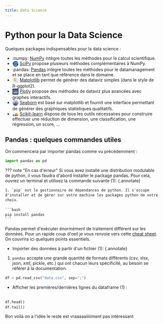```yaml
---
title: Data Science
---
```

# Python pour la Data Science

Quelques packages indispensables pour la data science :

- :numpy: [NumPy](https://numpy.org/) intègre toutes les méthodes pour le calcul scientifique.
- <img style="vertical-align: middle" src="../../../../assets/scipy.png" width="20"> [SciPy](https://scipy.org/) propose plusieurs méthodes complémentaires à NumPy.
- :pandas: [Pandas](https://pandas.pydata.org/) intègre toutes les méthodes pour le datamanagement et se place en tant que référence dans le domaine.
- <img style="vertical-align: middle" src="../../../../assets/Matplotlib_icon.png" width="20"> [Matplotlib](https://matplotlib.org/stable/index.html) permet de générer des dataviz simples (dans le style de R-ggplot2).
- <img style="vertical-align: middle" src="../../../../assets/plotly.png" width="20"> [Plotly](https://plotly.com/python/) propose des méthodes de dataviz plus avancées avec graphes interactifs.
- <img style="vertical-align: middle" src="../../../../assets/seaborn.png" width="20"> [Seaborn](https://seaborn.pydata.org/) est basé sur matplotlib et fournit une interface permettant de générer des graphiques statistiques qualitatifs.
- <img style="vertical-align: middle" src="../../../../assets/scikit-learn.png" width="20"> [Scikit-learn](https://scikit-learn.org/stable/) dispose de tous les outils nécessaires pour construire effectuer une réduction de dimension, une classification, une régression, un score, …


## Pandas : quelques commandes utiles

On commencera par importer pandas comme vu précédemment : 
```py
import pandas as pd
```

??? note "En cas d'erreur"
    Si vous avez installé une distribution modulable de python, il vous faudra d'abord installer le package pandas. Pour cela, ouvrez un terminal et utilisez la commande suivante (1):
    {.annotate}

    1. `pip` est le gestionnaire de dépendances de python. Il s'occupe d'installer et de gérer sur votre machine les packages python de votre choix.

    ```bash
    pip install pandas
    ```

Pandas permet d'exécuter énormément de traitement différent sur les données. Pour un rapide coup d'oeil je vous renvoie vers cette [cheat sheet](https://pandas.pydata.org/Pandas_Cheat_Sheet.pdf). On couvrira ici quelques points essentiels.


- Importer des données à partir d'un fichier (1):
{.annotate}

1. `pandas` accepte une grande quantité de formats différents (csv, xlsx, json, xml, pickle, etc.) qui ont chacun leurs spécificité, au besoin se référer à la documentation.

```py
df = pd.read_csv("data.csv", sep=";")
```

- Afficher les premières/dernières lignes du dataframe (1) :
```py

df.head()
df.tail()
```

Bon voilà on a l'idée le reste est vraaaaaiiiiiment pas intéressant
